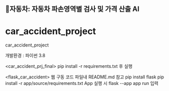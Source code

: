 ## 🚗자동차: **자동차 파손영역별 검사 및 가격 산출 AI**
# car_accident_project
car_accident_project

개발환경 : 파이썬 3.8

<car_accident_prj_final>
pip install -r requirements.txt 후 실행

<flask_car_accident>
웹 구동 코드
파일내 README.md 참고
pip install flask
pip install -r app/source/requirements.txt
App 실행 시 flask --app app run 입력
